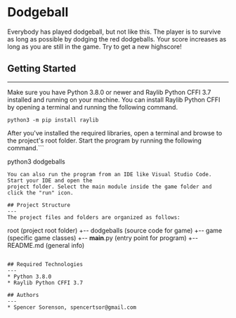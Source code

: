 # Dodgeball
Everybody has played dodgeball, but not like this. The player is to survive as long as possible by dodging the red dodgeballs. Your score increases as long as you are still in the game. Try to get a new highscore!

## Getting Started
---
Make sure you have Python 3.8.0 or newer and Raylib Python CFFI 3.7 installed and running on your machine. You can install Raylib Python CFFI by opening a terminal and running the following command.
```
python3 -m pip install raylib
```
After you've installed the required libraries, open a terminal and browse to the project's root folder. Start the program by running the following command.```

python3 dodgeballs
```
You can also run the program from an IDE like Visual Studio Code. Start your IDE and open the 
project folder. Select the main module inside the game folder and click the "run" icon.

## Project Structure
---
The project files and folders are organized as follows:
```
root                    (project root folder)
+-- dodgeballs               (source code for game)
  +-- game              (specific game classes)
  +-- __main__.py       (entry point for program)
+-- README.md           (general info)
```

## Required Technologies
---
* Python 3.8.0
* Raylib Python CFFI 3.7

## Authors
---
* Spencer Sorenson, spencertsor@gmail.com
